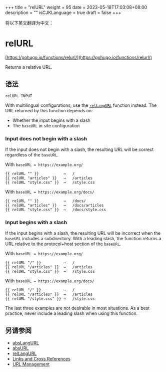 +++
title = "relURL"
weight = 95
date = 2023-05-18T17:03:08+08:00
description = ""
isCJKLanguage = true
draft = false
+++

将以下英文翻译为中文：
# relURL

[https://gohugo.io/functions/relurl/](https://gohugo.io/functions/relurl/)

Returns a relative URL.

## 语法

```
relURL INPUT
```

With multilingual configurations, use the [`relLangURL`](https://gohugo.io/functions/rellangurl/) function instead. The URL returned by this function depends on:

- Whether the input begins with a slash
- The `baseURL` in site configuration

### Input does not begin with a slash 

If the input does not begin with a slash, the resulting URL will be correct regardless of the `baseURL`.

With `baseURL = https://example.org/`

```go-html-template
{{ relURL "" }}           →   /
{{ relURL "articles" }}   →   /articles
{{ relURL "style.css" }}  →   /style.css
```

With `baseURL = https://example.org/docs/`

```go-html-template
{{ relURL "" }}           →   /docs/
{{ relURL "articles" }}   →   /docs/articles
{{ relURL "style.css" }}  →   /docs/style.css
```

### Input begins with a slash 

If the input begins with a slash, the resulting URL will be incorrect when the `baseURL` includes a subdirectory. With a leading slash, the function returns a URL relative to the protocol+host section of the `baseURL`.

With `baseURL = https://example.org/`

```go-html-template
{{ relURL "/" }}          →   /
{{ relURL "/articles" }}  →   /articles
{{ relURL "style.css" }}  →   /style.css
```

With `baseURL = https://example.org/docs/`

```go-html-template
{{ relURL "/" }}          →   /
{{ relURL "/articles" }}  →   /articles
{{ relURL "/style.css" }} →   /style.css
```

The last three examples are not desirable in most situations. As a best practice, never include a leading slash when using this function.

## 另请参阅

- [absLangURL](https://gohugo.io/functions/abslangurl/)
- [absURL](https://gohugo.io/functions/absurl/)
- [relLangURL](https://gohugo.io/functions/rellangurl/)
- [Links and Cross References](https://gohugo.io/content-management/cross-references/)
- [URL Management](https://gohugo.io/content-management/urls/)
